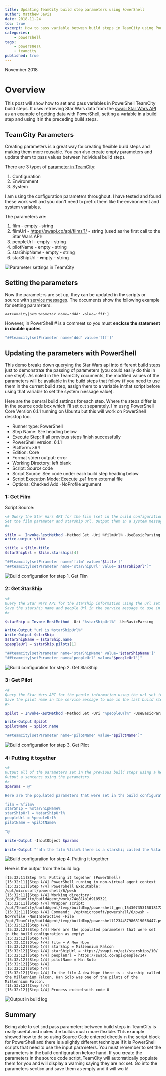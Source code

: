 ```yaml
---
title: Updating TeamCity build step parameters using PowerShell
author: Matthew Davis
date: 2018-11-24
toc: true
excerpt: How to pass variable between build steps in TeamCity using PowerShell
categories:
    - powershell
tags:
    - powershell
    - teamcity
published: true
---
```

November 2018

# Overview

This post will show how to set and pass variables in PowerShell TeamCity build steps. It uses retrieving Star Wars data from the [swapi Star Wars API] as an example of getting data with PowerShell, setting a variable in a build step and using it in the preceding build steps.

## TeamCity Parameters

Creating parameters is a great way for creating flexible build steps and making them more reusable. You can also create empty parameters and update them to pass values between individual build steps.

There are 3 types of [parameter in TeamCity]:

1. Configuration
2. Environment
3. System

I am using the configuration parameters throughout. I have tested and found these work well and you don't need to prefix them like the environment and system variables.

The parameters are:

1. film - empty - string
2. filmUrl - https://swapi.co/api/films/1/ - string (used as the first call to the Star Wars API)
3. peopleUrl - empty - string
4. pilotName - empty - string
5. starShipName - empty - string
6. starShipUrl - empty - string

![Parameter settings in TeamCity](/images/tc-build-step-params/params.png)

## Setting the parameters

Now the parameters are set up, they can be updated in the scripts or source with [service messages]. The documents show the following example for setting parameters:

```code
##teamcity[setParameter name='ddd' value='fff']
```

However, in PowerShell # is a comment so you must **enclose the statement in double quotes**.

```powershell
"##teamcity[setParameter name='ddd' value='fff']"
```

## Updating the parameters with PowerShell

This demo breaks down querying the Star Wars api into different build steps just to demonstrate the passing of parameters (you could easily do this in one step!). As noted in the TeamCity documents, the modified values of the parameters will be available in the build steps that follow (if you need to use them in the current build step, assign them to a variable in that script before using that variable to set the system message value).

Here are the general build settings for each step. Where the steps differ is in the source code box which I'll set out separately. I'm using PowerShell Core Version 6.1.1 running on Ubuntu but this will work on PowerShell desktop too.

- Runner type: PowerShell
- Step Name: See heading below
- Execute Step: If all previous steps finish successfully
- PowerShell version: 6.1.1
- Platform: x64
- Edition: Core
- Format stderr output: error
- Working Directory: left blank
- Script: Source code
- Script Source: See code under each build step heading below
- Script Execution Mode: Execute .ps1 from external file
- Options: Checked Add -NoProfile argument

### 1: Get Film

Script Source:

```powershell
<# Query the Star Wars API for the film (set in the build configuration parameters)
Set the film parameter and starship url. Output them in a system message for use in later scripts
#>

$film =  Invoke-RestMethod -Method Get -Uri %filmUrl% -UseBasicParsing
Write-Output $film

$title = $film.title
$starShipUrl = $film.starships[4]

"##teamcity[setParameter name='film' value='$title']"
"##teamcity[setParameter name='starShipUrl' value='$starShipUrl']"
```

![Build configuration for step 1. Get Film](/images/tc-build-step-params/1-get-film.png)

### 2: Get StarShip

```powershell
<#
Query the Star Wars API for the starship information using the url set in the previous build step.
Save the starship name and people Url in the service message to use in later build steps 
#>

$starShip = Invoke-RestMethod -Uri "%starShipUrl%" -UseBasicParsing

Write-Output "url is %starShipUrl%"
Write-Output $starShip
$starShipName = $starShip.name
$peopleUrl = $starShip.pilots[1]

"##teamcity[setParameter name='starShipName' value='$starShipName']"
"##teamcity[setParameter name='peopleUrl' value='$peopleUrl']"
```

![Build configuration for step 2. Get StarShip](/images/tc-build-step-params/2-get-starship.png)

### 3: Get Pilot

```powershell
<#
Query the Star Wars API for the people information using the url set in the previous build step.
Save the pilot name in the service message to use in the last build step.
#>

$pilot = Invoke-RestMethod -Method Get -Uri "%peopleUrl%" -UseBasicParsing

Write-Output $pilot
$pilotName = $pilot.name

"##teamcity[setParameter name='pilotName' value='$pilotName']"
```

![Build configuration for step 3. Get Pilot](/images/tc-build-step-params/3-get-pilot.png)

### 4: Putting it together

```powershell
<#
Output all of the parameters set in the previous build steps using a here string.
Output a sentence using the parameters.
#>
$params = @"

Here are the populated parameters that were set in the build configuration as empty:

film = %film%
starShip = %starShipName%
starShipUrl = %starShipUrl%
peopleUrl = %peopleUrl%
pilotName = %pilotName%

"@

Write-Output -InputObject $params

Write-Output "`nIn the film %film% there is a starship called the %starShipName%. %pilotName% was one of the pilots of the %starShipName%.`n"
```

![Build configuration for step 4. Putting it together](/images/tc-build-step-params/4-output.png)

Here is the output from the build log:

```code
[15:32:11]Step 4/4: Putting it together (PowerShell)
[15:32:11][Step 4/4] PowerShell running in non-virtual agent context
[15:32:11][Step 4/4] PowerShell Executable: /opt/microsoft/powershell/6/pwsh
[15:32:11][Step 4/4] Working directory: /opt/TeamCity/buildAgent/work/74e814b1d9185321
[15:32:11][Step 4/4] Wrapper script: /opt/TeamCity/buildAgent/temp/buildTmp/powershell_gen_15430735315018172525048450495645.sh
[15:32:11][Step 4/4] Command:  /opt/microsoft/powershell/6/pwsh -NoProfile -NonInteractive -File /opt/TeamCity/buildAgent/temp/buildTmp/powershell1234487986819058447.ps1
[15:32:12][Step 4/4] 
[15:32:12][Step 4/4] Here are the populated parameters that were set in the build configuration as empty:
[15:32:12][Step 4/4] 
[15:32:12][Step 4/4] film = A New Hope
[15:32:12][Step 4/4] starShip = Millennium Falcon
[15:32:12][Step 4/4] starShipUrl = https://swapi.co/api/starships/10/
[15:32:12][Step 4/4] peopleUrl = https://swapi.co/api/people/14/
[15:32:12][Step 4/4] pilotName = Han Solo
[15:32:12][Step 4/4] 
[15:32:12][Step 4/4] 
[15:32:12][Step 4/4] In the film A New Hope there is a starship called the Millennium Falcon. Han Solo was one of the pilots of the Millennium Falcon.
[15:32:12][Step 4/4] 
[15:32:12][Step 4/4] Process exited with code 0
```

![Output in build log](/images/tc-build-step-params/output.png)

## Summary

Being able to set and pass parameters between build steps in TeamCity is really useful and makes the builds much more flexible. This example showed how to do so using Source Code entered directly in the script block for PowerShell and there is a slightly different technique if it is PowerShell scripts that need to use the input parameters. You must remember to set the parameters in the build configuration before hand. If you create the parameters in the source code script, TeamCity will automatically populate them for you and will display a warning saying they are not set. Go into the parameters section and save them as empty and it will work!

[swapi Star Wars API]: (https://swapi.co/)
[parameter in TeamCity]: (https://confluence.jetbrains.com/display/TCD18/Configuring+Build+Parameters)
[service messages]: (https://confluence.jetbrains.com/display/TCD18/Build+Script+Interaction+with+TeamCity#BuildScriptInteractionwithTeamCity-AddingorChangingaBuildParameter)